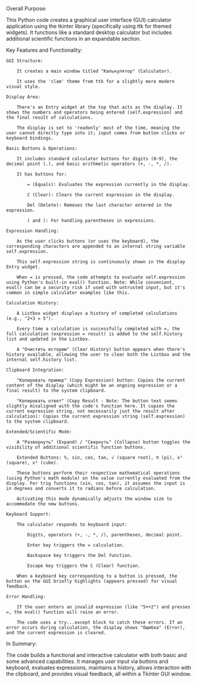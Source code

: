 Overall Purpose:

This Python code creates a graphical user interface (GUI) calculator application using the tkinter library (specifically using ttk for themed widgets). It functions like a standard desktop calculator but includes additional scientific functions in an expandable section.

Key Features and Functionality:

    GUI Structure:

        It creates a main window titled "Калькулятор" (Calculator).

        It uses the 'clam' theme from ttk for a slightly more modern visual style.

    Display Area:

        There's an Entry widget at the top that acts as the display. It shows the numbers and operators being entered (self.expression) and the final result of calculations.

        The display is set to 'readonly' most of the time, meaning the user cannot directly type into it; input comes from button clicks or keyboard bindings.

    Basic Buttons & Operations:

        It includes standard calculator buttons for digits (0-9), the decimal point (.), and basic arithmetic operators (+, -, *, /).

        It has buttons for:

            = (Equals): Evaluates the expression currently in the display.

            C (Clear): Clears the current expression in the display.

            Del (Delete): Removes the last character entered in the expression.

            ( and ): For handling parentheses in expressions.

    Expression Handling:

        As the user clicks buttons (or uses the keyboard), the corresponding characters are appended to an internal string variable self.expression.

        This self.expression string is continuously shown in the display Entry widget.

        When = is pressed, the code attempts to evaluate self.expression using Python's built-in eval() function. Note: While convenient, eval() can be a security risk if used with untrusted input, but it's common in simple calculator examples like this.

    Calculation History:

        A Listbox widget displays a history of completed calculations (e.g., "2+3 = 5").

        Every time a calculation is successfully completed with =, the full calculation (expression = result) is added to the self.history list and updated in the Listbox.

        A "Очистить историю" (Clear History) button appears when there's history available, allowing the user to clear both the Listbox and the internal self.history list.

    Clipboard Integration:

        "Копировать пример" (Copy Expression) button: Copies the current content of the display (which might be an ongoing expression or a final result) to the system clipboard.

        "Копировать ответ" (Copy Result - Note: The button text seems slightly misaligned with the code's function here. It copies the current expression string, not necessarily just the result after calculation): Copies the current expression string (self.expression) to the system clipboard.

    Extended/Scientific Mode:

        A "Развернуть" (Expand) / "Свернуть" (Collapse) button toggles the visibility of additional scientific function buttons.

        Extended Buttons: %, sin, cos, tan, √ (square root), π (pi), x² (square), x³ (cube).

        These buttons perform their respective mathematical operations (using Python's math module) on the value currently evaluated from the display. For trig functions (sin, cos, tan), it assumes the input is in degrees and converts it to radians before calculation.

        Activating this mode dynamically adjusts the window size to accommodate the new buttons.

    Keyboard Support:

        The calculator responds to keyboard input:

            Digits, operators (+, -, *, /), parentheses, decimal point.

            Enter key triggers the = calculation.

            Backspace key triggers the Del function.

            Escape key triggers the C (Clear) function.

        When a keyboard key corresponding to a button is pressed, the button on the GUI briefly highlights (appears pressed) for visual feedback.

    Error Handling:

        If the user enters an invalid expression (like "5++2") and presses =, the eval() function will raise an error.

        The code uses a try...except block to catch these errors. If an error occurs during calculation, the display shows "Ошибка" (Error), and the current expression is cleared.

In Summary:

The code builds a functional and interactive calculator with both basic and some advanced capabilities. It manages user input via buttons and keyboard, evaluates expressions, maintains a history, allows interaction with the clipboard, and provides visual feedback, all within a Tkinter GUI window.

